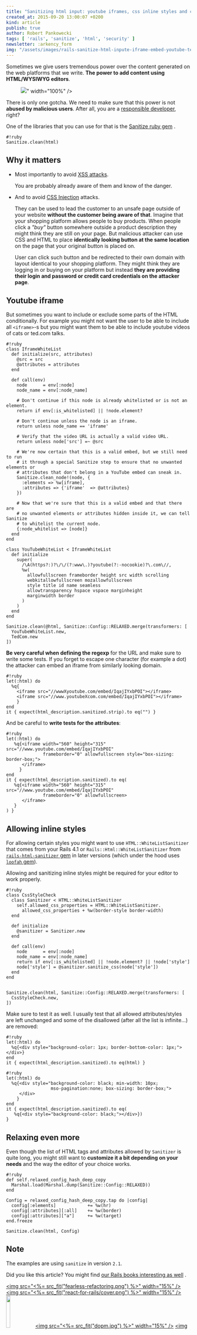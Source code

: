 ```yaml
---
title: "Sanitizing html input: youtube iframes, css inline styles and customization"
created_at: 2015-09-20 13:00:07 +0200
kind: article
publish: true
author: Robert Pankowecki
tags: [ 'rails', 'sanitize', 'html', 'security' ]
newsletter: :arkency_form
img: "/assets/images/rails-sanitize-html-inpute-iframe-embed-youtube-ted/editor-problem-fit.jpg"
---
```


Sometimes we give users tremendous power over the content generated
on the web platforms that we write. **The power to add content using
HTML/WYSIWYG editors**.

<p>
  <figure>
    <img src="<%= src_fit("rails-sanitize-html-inpute-iframe-embed-youtube-ted/editor-problem.jpg") %>" width="100%" />
  </figure>
</p>

There is only one gotcha. We need to make sure
that this power is not **abused by malicious users**. After all,
you are a [responsible developer](/responsible-rails/), right?

<!-- more -->

One of the libraries that you can use for that is the [Sanitize ruby gem](https://github.com/rgrove/sanitize) .

```
#!ruby
Sanitize.clean(html)
```

## Why it matters

* Most importantly to avoid [XSS attacks](https://en.wikipedia.org/wiki/Cross-site_scripting).

    You are probably already aware of them and know of the danger.

* And to avoid [CSS Injection](https://www.owasp.org/index.php/Testing_for_CSS_Injection_(OTG-CLIENT-005)) attacks.

    They can be used to lead the customer to an unsafe page outside of your website **without
    the customer being aware of that**. Imagine that your shopping platform allows people to buy
    products. When people click a _"buy"_ button somewhere outside a product description they might
    think they are still on your page. But malicious attacker can use CSS and HTML to place
    **identically looking button at the same location** on the page that your original button is
    placed on.

    User can click such button and be redirected to their own domain with layout
    identical to your shopping platform. They might think they are logging in or buying on your platform but
    instead **they are providing their login and password or credit card credentials on the attacker page**.

## Youtube iframe

But sometimes you want to include or exclude some parts of the HTML conditionally. For example
you might not want the user to be able to include all `<iframe>`-s but you might want them
to be able to include youtube videos of cats or ted.com talks.

```
#!ruby
class IframeWhiteList
  def initialize(src, attributes)
    @src = src
    @attributes = attributes
  end

  def call(env)
    node      = env[:node]
    node_name = env[:node_name]

    # Don't continue if this node is already whitelisted or is not an element.
    return if env[:is_whitelisted] || !node.element?

    # Don't continue unless the node is an iframe.
    return unless node_name == 'iframe'

    # Verify that the video URL is actually a valid video URL.
    return unless node['src'] =~ @src

    # We're now certain that this is a valid embed, but we still need to run
    # it through a special Sanitize step to ensure that no unwanted elements or
    # attributes that don't belong in a YouTube embed can sneak in.
    Sanitize.clean_node!(node, {
      :elements => %w[iframe],
      :attributes => {'iframe'  => @attributes}
    })

    # Now that we're sure that this is a valid embed and that there are
    # no unwanted elements or attributes hidden inside it, we can tell Sanitize
    # to whitelist the current node.
    {:node_whitelist => [node]}
  end
end

class YouTubeWhiteList < IframeWhiteList
  def initialize
    super(
      /\A(https?:)?\/\/(?:www\.)?youtube(?:-nocookie)?\.com\//,
      %w(
        allowfullscreen frameborder height src width scrolling
        webkitallowfullscreen mozallowfullscreen
        style title id name seamless
        allowtransparency hspace vspace marginheight
        marginwidth border
      )
    )
  end
end

Sanitize.clean(@html, Sanitize::Config::RELAXED.merge(transformers: [
  YouTubeWhiteList.new,
  TedCom.new
])
```

**Be very careful when defining the regexp** for the URL and make sure to write some tests.
If you forget to escape one character (for example a dot) the attacker can embed
an iframe from similarly looking domain.

```
#!ruby
let(:html) do
  %q{
    <iframe src="//wwwXyoutube.com/embed/IqajIYxbPOI"></iframe>
    <iframe src="//www.youtubeXcom.com/embed/IqajIYxbPOI"></iframe>
    }
end
it { expect(html_description.sanitized.strip).to eq("") }
```

And be careful to **write tests for the attributes**:

```
#!ruby
let(:html) do
   %q{<iframe width="560" height="315" src="//www.youtube.com/embed/IqajIYxbPOI"
              frameborder="0" allowfullscreen style="box-sizing: border-box;">
      </iframe>
     }
end
it { expect(html_description.sanitized).to eq(
   %q{<iframe width="560" height="315" src="//www.youtube.com/embed/IqajIYxbPOI"
              frameborder="0" allowfullscreen>
      </iframe>
   }
) }
```

## Allowing inline styles

For allowing certain styles you might want to use `HTML::WhiteListSanitizer` that comes
from your Rails 4.1 or `Rails::Html::WhiteListSanitizer` from [`rails-html-sanitizer` gem](https://github.com/rails/rails-html-sanitizer)
in later versions (which under the hood uses [`loofah` gem](https://github.com/flavorjones/loofah)).

Allowing and sanitizing inline styles might be required for your editor to work properly.

```
#!ruby
class CssStyleCheck
  class Sanitizer < HTML::WhiteListSanitizer
    self.allowed_css_properties = HTML::WhiteListSanitizer.
      allowed_css_properties + %w(border-style border-width)
  end

  def initialize
    @sanitizer = Sanitizer.new
  end

  def call(env)
    node      = env[:node]
    node_name = env[:node_name]
    return if env[:is_whitelisted] || !node.element? || !node['style']
    node['style'] = @sanitizer.sanitize_css(node['style'])
  end
end


Sanitize.clean(html, Sanitize::Config::RELAXED.merge(transformers: [
  CssStyleCheck.new,
])
```

Make sure to test it as well. I usually test that all allowed attributes/styles
are left unchanged and some of the disallowed (after all the list is infinite...)
are removed:

```
#!ruby
let(:html) do
  %q{<div style="background-color: 1px; border-bottom-color: 1px;"></div>}
end
it { expect(html_description.sanitized).to eq(html) }
```

```
#!ruby
let(:html) do
  %q{<div style="background-color: black; min-width: 10px;
                 mso-pagination:none; box-sizing: border-box;">
     </div>
    }
end
it { expect(html_description.sanitized).to eq(
   %q{<div style="background-color: black;"></div>})
}
```

## Relaxing even more

Even though the list of HTML tags and attributes allowed by `Sanitizer` is quite long, you
might still want to **customize it a bit depending on your needs** and the
way the editor of your choice works.

```
#!ruby
def self.relaxed_config_hash_deep_copy
  Marshal.load(Marshal.dump(Sanitize::Config::RELAXED))
end

Config = relaxed_config_hash_deep_copy.tap do |config|
  config[:elements]            += %w(hr)
  config[:attributes][:all]    += %w(border)
  config[:attributes]["a"]     += %w(target)
end.freeze

Sanitize.clean(html, Config)
```

## Note

The examples are using `sanitize` in version `2.1`.

Did you like this article? You might find [our Rails books interesting as well](/products) .

<a href="http://rails-refactoring.com"><img src="<%= src_fit("fearless-refactoring.png") %>" width="15%" /></a>
<a href="/rails-react"><img src="<%= src_fit("react-for-rails/cover.png") %>" width="15%" /></a>
<a href="http://reactkungfu.com/react-by-example/"><img src="http://reactkungfu.com/assets/images/rbe-cover.png" width="15%" /></a>
<a href="/developers-oriented-project-management/"><img src="<%= src_fit("dopm.jpg") %>" width="15%" /></a>
<a href="https://arkency.dpdcart.com"><img src="<%= src_fit("blogging-small.png") %>" width="15%" /></a>
<a href="/responsible-rails"><img src="<%= src_fit("responsible-rails/cover.png") %>" width="15%" /></a>
